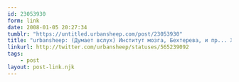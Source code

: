 ```yaml
---
id: 23053930
form: link
date: 2008-01-05 20:27:34
tumblr: "https://untitled.urbansheep.com/post/23053930"
title: "urbansheep: (Думает вслух) Институт мозга, Бехтерева, и пр... Хм-м..."
linkurl: http://twitter.com/urbansheep/statuses/565239092
tags:
    - post
layout: post-link.njk
---
```


